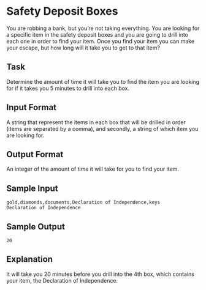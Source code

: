 # Safety Deposit Boxes

You are robbing a bank, but you’re not taking everything. You are looking for a specific item in the safety deposit boxes and you are going to drill into each one in order to find your item. Once you find your item you can make your escape, but how long will it take you to get to that item?

## Task

Determine the amount of time it will take you to find the item you are looking for if it takes you 5 minutes to drill into each box.

## Input Format

A string that represent the items in each box that will be drilled in order (items are separated by a comma), and secondly, a string of which item you are looking for.

## Output Format

An integer of the amount of time it will take for you to find your item.

## Sample Input

```=
gold,diamonds,documents,Declaration of Independence,keys
Declaration of Independence
```

## Sample Output

```=
20
```

## Explanation

It will take you 20 minutes before you drill into the 4th box, which contains your item, the Declaration of Independence.
